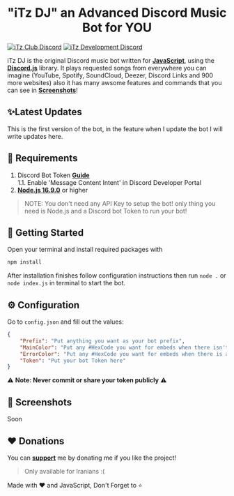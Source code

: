 <h1 align="center">"iTz DJ" an Advanced Discord Music Bot for YOU</h1>

[![iTz Club Discord](https://badgen.net/discord/members/8hr9CRqmfc)](https://discord.gg/8hr9CRqmfc)
[![iTz Development Discord](https://badgen.net/discord/members/nKrBshQvcK)](https://discord.gg/nKrBshQvcK)

iTz DJ is the original Discord music bot written for **[JavaScript](https://www.javascript.com/)**, using the **[Discord.js](discord.js.org/)** library. It plays requested songs from everywhere you can imagine (YouTube, Spotify, SoundCloud, Deezer, Discord Links and 900 more websites) also it has many awsome features and commands that you can see in **[Screenshots](https://github.com/iTzArshia/iTz-DJ/edit/main/README.md#-screenshots)**!
## ✨Latest Updates
This is the first version of the bot, in the feature when I update the bot I will write updates here.
## 🚧 Requirements
1. Discord Bot Token **[Guide](https://discordjs.guide/preparations/setting-up-a-bot-application.html#creating-your-bot)**  
   1.1. Enable 'Message Content Intent' in Discord Developer Portal
2. **[Node.js 16.9.0](https://nodejs.org/en/download/)** or higher
> NOTE: You don't need any API Key to setup the bot! only thing you need is Node.js and a Discord bot Token to run your bot!
## 🚀 Getting Started
Open your terminal and install required packages with
```sh
npm install
```
After installation finishes follow configuration instructions then run `node .` or `node index.js` in terminal to start the bot.
## ⚙️ Configuration
Go to `config.json` and fill out the values:
```json
{
    "Prefix": "Put anything you want as your bot prefix",
    "MainColor": "Put any #HexCode you want for embeds when there isn't any error",
    "ErrorColor": "Put any #HexCode you want for embeds when there is an error!",
    "Token": "Put your bot Token here"
}
```
⚠️ **Note: Never commit or share your token publicly** ⚠️
## 📸 Screenshots
Soon
## ❤️ Donations
You can **[support](https://reymit.ir/itz_arshia)** me by donating me if you like the project!
> Only available for Iranians :(

Made with ❤️ and JavaScript, Don't Forget to ⭐
